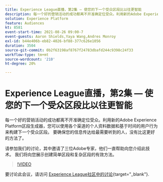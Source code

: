 ```yaml
---
title: Experience League直播，第2集 — 使您的下一个受众区段比以往更智能
description: 每一个好的营销活动的成功都离不开准确定位受众。利用新的Adobe Experience Platform区段生成器，您可以使用各个渠道的个人资料数据和基于时间的用户行为来构建下一个受众区段。 要确保您的信息传达给最需要听到的人，没有比这更好的方法了。 请参加我们的讨论，其中邀请了三位Adobe专家，他们一直帮助向您介绍此技术。 我们将向您展示创建简单区段和复杂区段的有效方法。
solution: Experience Platform
feature: Audiences
kt: 8581
event-start-time: 2021-08-26 09:00-7
event-guests: Aaron Shields,Yaya Wang,Andres Monroy
exl-id: b44e406b-eb82-4026-bf88-377c626e1056
duration: 3504
source-git-commit: 0b2f63198af8767f24783dbafd244c9398c24f33
workflow-type: tm+mt
source-wordcount: '210'
ht-degree: 20%

---
```


# Experience League直播，第2集 — 使您的下一个受众区段比以往更智能

每一个好的营销活动的成功都离不开准确定位受众。利用新的Adobe Experience Platform区段生成器，您可以使用各个渠道的个人资料数据和基于时间的用户行为来构建下一个受众区段。 要确保您的信息传达给最需要听到的人，没有比这更好的方法了。

请参加我们的讨论，其中邀请了三位Adobe专家，他们一直帮助向您介绍此技术。 我们将向您展示创建简单区段和复杂区段的有效方法。

>[!VIDEO](https://video.tv.adobe.com/v/336422/?quality=12&learn=on)

要讨论此会议，请访问 [Experience League社区中的讨论](https://experienceleaguecommunities.adobe.com/t5/adobe-experience-platform/questions-and-discussion-for-experience-league-live-ep-2-make/m-p/420645#M68){target="_blank"}.

